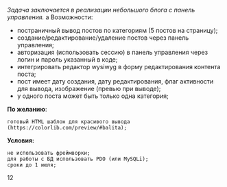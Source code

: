 <i>Задача заключается в реализации небольшого блога с панель управления.</i>
a
Возможности:
- постраничный вывод постов по категориям (5 постов на страницу);
- создание/редактирование/удаление постов через панель управления;
- авторизация (использовать сессию) в панель управления через логин и пароль указанный в коде;
- интегрировать редактор wysiwyg в форму редактирования контента поста;
- пост имеет дату создания, дату редактирования, флаг активности для вывода, изображение (превью при выводе);
- у одного поста может быть только одна категория;

<b>По желанию</b>:

    готовый HTML шаблон для красивого вывода (https://colorlib.com/preview/#balita);

<b>Условия:</b>
    
    не использовать фреймворки;
    для работы с БД использовать PDO (или MySQLi);
    сроки до 1 июля;
    
12
